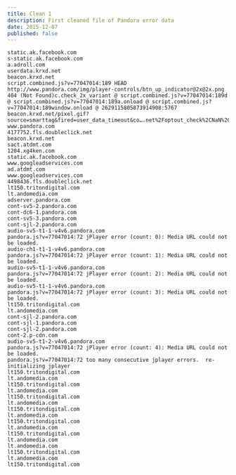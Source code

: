 ```yaml
---
title: Clean 1
description: First cleaned file of Pandora error data
date: 2015-12-07
published: false
---
```

    static.ak.facebook.com
    s-static.ak.facebook.com
    a.adroll.com
    userdata.krxd.net
    beacon.krxd.net
    script.combined.js?v=77047014:189 HEAD http://www.pandora.com/img/player-controls/btn_up_indicator@2x@2x.png 404 (Not Found)c.check_2x_variant @ script.combined.js?v=77047014:189d @ script.combined.js?v=77047014:189a.onload @ script.combined.js?v=77047014:189window.onload @ 2629115805873914908:5767
    beacon.krxd.net/pixel.gif?source=smarttag&fired=user_data_timeout&co….net%2Foptout_check%2CNaN%2C%2F%2Fuserdata.krxd.net
    www.pandora.com
    4177752.fls.doubleclick.net
    beacon.krxd.net
    sact.atdmt.com
    1204.xg4ken.com
    static.ak.facebook.com
    www.googleadservices.com
    ad.atdmt.com
    www.googleadservices.com
    4498436.fls.doubleclick.net
    lt150.tritondigital.com
    lt.andomedia.com
    adserver.pandora.com
    cont-sv5-2.pandora.com
    cont-dc6-1.pandora.com
    cont-sv5-3.pandora.com
    cont-sjl-2.pandora.com
    audio-sv5-t1-1-v4v6.pandora.com
    pandora.js?v=77047014:72 jPlayer error (count: 0): Media URL could not be loaded.
    audio-ch1-t1-1-v4v6.pandora.com
    pandora.js?v=77047014:72 jPlayer error (count: 1): Media URL could not be loaded.
    audio-sv5-t1-1-v4v6.pandora.com
    pandora.js?v=77047014:72 jPlayer error (count: 2): Media URL could not be loaded.
    audio-sv5-t1-1-v4v6.pandora.com
    pandora.js?v=77047014:72 jPlayer error (count: 3): Media URL could not be loaded.
    lt150.tritondigital.com
    lt.andomedia.com
    cont-sjl-2.pandora.com
    cont-sjl-1.pandora.com
    cont-sjl-2.pandora.com
    cont-2.p-cdn.com
    audio-sv5-t1-2-v4v6.pandora.com
    pandora.js?v=77047014:72 jPlayer error (count: 4): Media URL could not be loaded.
    pandora.js?v=77047014:72 too many consecutive jplayer errors.  re-initializing jplayer
    lt150.tritondigital.com
    lt.andomedia.com
    lt150.tritondigital.com
    lt.andomedia.com
    lt150.tritondigital.com
    lt.andomedia.com
    lt150.tritondigital.com
    lt.andomedia.com
    lt150.tritondigital.com
    lt.andomedia.com
    lt150.tritondigital.com
    lt.andomedia.com
    lt.andomedia.com
    lt150.tritondigital.com
    lt.andomedia.com
    lt150.tritondigital.com
